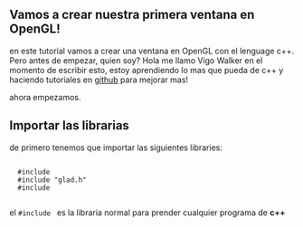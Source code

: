 ## Vamos a crear nuestra primera ventana en OpenGL!
en este tutorial vamos a crear una ventana en OpenGL con el lenguage c++. Pero antes de empezar, quien soy?
Hola me llamo Vigo Walker en el momento de escribir esto, estoy aprendiendo lo mas que pueda de c++ y haciendo tutoriales en <a href="https://github.com">github</a>
para mejorar mas!

ahora empezamos.


## Importar las librarias
de primero tenemos que importar las siguientes libraries:

<code>
  #include <iostream>
  #include "glad.h"
  #include <GLFW/glfw3.h>
 </code>
  
  el <code>#include <iostream></code> es la libraria normal para prender cualquier programa de <strong>c++</strong>
